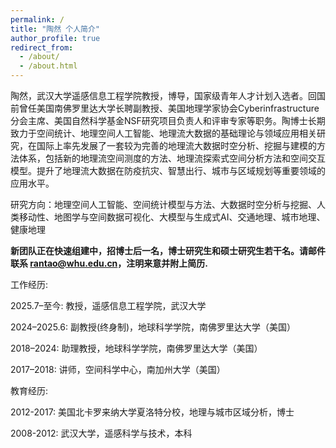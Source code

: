 ```yaml
---
permalink: /
title: "陶然 个人简介"
author_profile: true
redirect_from: 
  - /about/
  - /about.html
---
```


陶然，武汉大学遥感信息工程学院教授，博导，国家级青年人才计划入选者。回国前曾任美国南佛罗里达大学长聘副教授、美国地理学家协会Cyberinfrastructure 分会主席、美国自然科学基金NSF研究项目负责人和评审专家等职务。陶博士长期致力于空间统计、地理空间人工智能、地理流大数据的基础理论与领域应用相关研究，在国际上率先发展了一套较为完善的地理流大数据时空分析、挖掘与建模的方法体系，包括新的地理流空间测度的方法、地理流探索式空间分析方法和空间交互模型。提升了地理流大数据在防疫抗灾、智慧出行、城市与区域规划等重要领域的应用水平。

研究方向：地理空间人工智能、空间统计模型与方法、大数据时空分析与挖掘、人类移动性、地图学与空间数据可视化、大模型与生成式AI、交通地理、城市地理、健康地理

**新团队正在快速组建中，招博士后一名，博士研究生和硕士研究生若干名。请邮件联系 rantao@whu.edu.cn，注明来意并附上简历.**


工作经历:

2025.7–至今: 教授，遥感信息工程学院，武汉大学

2024–2025.6: 副教授(终身制)，地球科学学院，南佛罗里达大学（美国）

2018–2024: 助理教授，地球科学学院，南佛罗里达大学（美国）

2017–2018: 讲师，空间科学中心，南加州大学（美国）

教育经历:

2012-2017: 美国北卡罗来纳大学夏洛特分校，地理与城市区域分析，博士

2008-2012: 武汉大学，遥感科学与技术，本科

